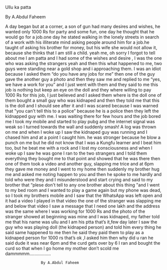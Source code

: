 
Ullu ka patta

By A.Abdul Faheem

A day began but at a corner, a son of gun had many desires and wishes, he wanted only 1000 Rs for party and some fun, one day he thought that he would go for a job.one day he stated walking in the lonely streets in search of a work with his illiterate mind asking people around him for a job.he taught of asking his brother for money, but his wife she would not allow it, because she thinks that I am still a child. yeah me, oh sorry I forgot to tell about me I am patta and I had some of the wishes and desire , I was the one who was asking the strangers yeah and then this what happened to me, two guys were standing near a gold shop and i approaching them. I was an idiot because I asked them “do you have any jobs for me” then one of the guy gave the another guy a photo and then they saw me and replied to me “yes, we have a work for you” and I just went with them and they said to me this job is nothing but keep an eye on the doll and they where willing to pay 1000 Rs for this job, I just believed and I asked them where is the doll one of them bought a small guy who was kidnaped and then they told me that this is the doll and I should see after it and I was scared because I was warned that "you can't tell this to a police” because he is a police then they left the kidnapped guy with me. I was waiting there for few hours and the job bored me I took my mobile and started to play pubg and the internet signal was weak so I turned towards the wall and suddenly smash! A log was thrown on me and when I woke up I saw the kidnaped guy was running and I chased him and at a point I caught him. he was stronger because he blow a punch on me but he did not know that I was a Kungfu learner and I beat him too, but he beat me with a rock and I lost my consciousness and when I woke up I saw he was gone I ran to the two strangers and I told them everything they bought me to that point and showed that he was there then one of them took a video and another guy, slapping me trice and at 6pm they gave me money and I went to my home then suddenly my brother hug me and asked me noting happen to you and then he spoke to me hardly and told who were they and I misunderstood and start crying and said to my brother that “plese don't tell to any one brother about this thing "and I went to my bed room and I wanted to play a game again but my phone was dead, so I took my brothers mobile and I saw that the WhatsApp was left open and it had a video I played in that video the one of the stranger was slapping me and below that video I saw a message that I need one lakh and the address was the same where I was working for 1000 Rs and the photo of the stranger showed at beginning was mine and I was kidnaped, my father told me that his name was ullu and I am his ptta that’s it,few day later I saw the guy who was playing doll (the kidnaped person) and told him every thing he said same happened to me then he said they paid them to play as a kidnaped person for 1000 rs that’s ok ,I asked him then why did u ran he said dude it was near 6pm and the curd gets over by 6 I ran and bought the curd so that when I go home my mother don’t scold me dammmmm.................

                    By A.Abdul Faheem

